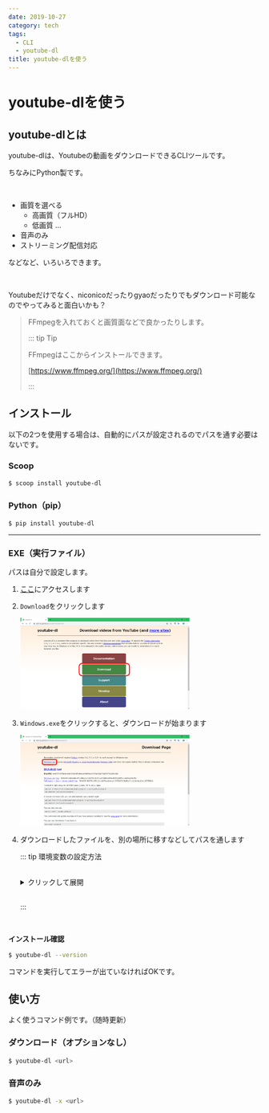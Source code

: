 ```yaml
---
date: 2019-10-27
category: tech
tags:
  - CLI
  - youtube-dl
title: youtube-dlを使う
---
```


# youtube-dlを使う

## youtube-dlとは

youtube-dlは、Youtubeの動画をダウンロードできるCLIツールです。

ちなみにPython製です。

<br>

+ 画質を選べる
  + 高画質（フルHD）
  + 低画質 ...
+ 音声のみ
+ ストリーミング配信対応

などなど、いろいろできます。

<br>

Youtubeだけでなく、niconicoだったりgyaoだったりでもダウンロード可能なのでやってみると面白いかも？

> FFmpegを入れておくと画質面などで良かったりします。
>
> ::: tip Tip
>
> FFmpegはここからインストールできます。
>
> [https://www.ffmpeg.org/](https://www.ffmpeg.org/)
>
> :::

## インストール

以下の2つを使用する場合は、自動的にパスが設定されるのでパスを通す必要はないです。

### Scoop

```sh
$ scoop install youtube-dl
```

### Python（pip）

```sh
$ pip install youtube-dl
```

---

### EXE（実行ファイル）

パスは自分で設定します。

1. [ここ](https://ytdl-org.github.io/youtube-dl/index.html)にアクセスします

2. `Download`をクリックします

   <img src="../.vuepress/public/assets/20191024.png" alt="2019-10-24" style="zoom: 33%;" />

3. `Windows.exe`をクリックすると、ダウンロードが始まります

   <img src="../.vuepress/public/assets/20191024-2.png" alt="2019-10-24_2" style="zoom: 33%;" />

4. ダウンロードしたファイルを、別の場所に移すなどしてパスを通します

   ::: tip 環境変数の設定方法

   <br>

   <details><summary>クリックして展開</summary>

   <dir>

   1. スタートメニュー（Windowsキー）で`env`と入力し、**システム環境変数の編集**をクリックします

      <img src="../.vuepress/public/assets/20191027.png" alt="image-20191027014706886" style="zoom:50%;" />

   2. `環境変数（N）`をクリックします

   3. **ユーザー環境変数**の中から`Path`をクリックして、`編集`を選択します

   4. `新規`をクリックし、`.exe`を置いたディレクトリのパスを指定します

   5. `OK`をクリックして適用します

   </dir></details>

   <br>

   :::

<br>

**インストール確認**

```sh
$ youtube-dl --version
```

コマンドを実行してエラーが出ていなければOKです。

## 使い方

よく使うコマンド例です。（随時更新）

### ダウンロード（オプションなし）

```sh
$ youtube-dl <url>
```

### 音声のみ

```sh
$ youtube-dl -x <url>
```
